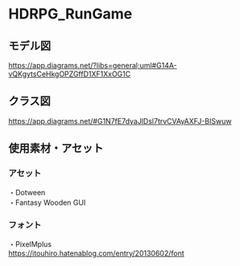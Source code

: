 # HDRPG_RunGame
## モデル図  
https://app.diagrams.net/?libs=general;uml#G14A-vQKgytsCeHkgOPZGffD1XF1XxOG1C  
## クラス図
https://app.diagrams.net/#G1N7fE7dyaJlDsl7trvCVAyAXFJ-BISwuw  

## 使用素材・アセット  
### アセット  
・Dotween  
・Fantasy Wooden GUI  
### フォント
・PixelMplus  
https://itouhiro.hatenablog.com/entry/20130602/font
